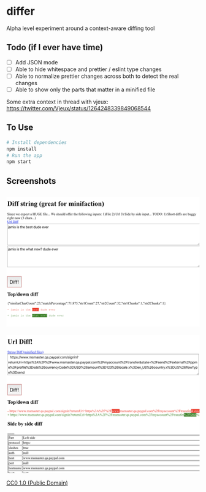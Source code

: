 # differ

Alpha level experiment around a context-aware diffing tool

## Todo (if I ever have time)
- [ ] Add JSON mode
- [ ] Able to hide whitespace and prettier / eslint type changes
- [ ] Able to normalize prettier changes across both to detect the real changes
- [ ] Able to show only the parts that matter in a minified file

Some extra context in thread with vjeux: https://twitter.com/Vjeux/status/1264248339849068544


## To Use


```bash
# Install dependencies
npm install
# Run the app
npm start
```


## Screenshots
![](images/diff_string.png)
---
![](images/diff_url.png)

[CC0 1.0 (Public Domain)](LICENSE.md)
